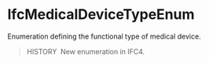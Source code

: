 # IfcMedicalDeviceTypeEnum

Enumeration defining the functional type of medical device.

> HISTORY&nbsp; New enumeration in IFC4.
